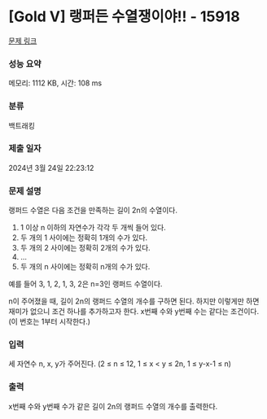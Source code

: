 # [Gold V] 랭퍼든 수열쟁이야!! - 15918 

[문제 링크](https://www.acmicpc.net/problem/15918) 

### 성능 요약

메모리: 1112 KB, 시간: 108 ms

### 분류

백트래킹

### 제출 일자

2024년 3월 24일 22:23:12

### 문제 설명

<p>랭퍼드 수열은 다음 조건을 만족하는 길이 2n의 수열이다.</p>

<ol>
	<li>1 이상 n 이하의 자연수가 각각 두 개씩 들어 있다.</li>
	<li>두 개의 1 사이에는 정확히 1개의 수가 있다.</li>
	<li>두 개의 2 사이에는 정확히 2개의 수가 있다.</li>
	<li>...</li>
	<li>두 개의 n 사이에는 정확히 n개의 수가 있다.</li>
</ol>

<p>예를 들어 3, 1, 2, 1, 3, 2은 n=3인 랭퍼드 수열이다.</p>

<p>n이 주어졌을 때, 길이 2n의 랭퍼드 수열의 개수를 구하면 된다. 하지만 이렇게만 하면 재미가 없으니 조건 하나를 추가하고자 한다. x번째 수와 y번째 수는 같다는 조건이다. (이 번호는 1부터 시작한다.)</p>

### 입력 

 <p>세 자연수 n, x, y가 주어진다. (2 ≤ n ≤ 12, 1 ≤ x < y ≤ 2n, 1 ≤ y-x-1 ≤ n)</p>

### 출력 

 <p>x번째 수와 y번째 수가 같은 길이 2n의 랭퍼드 수열의 개수를 출력한다.</p>

